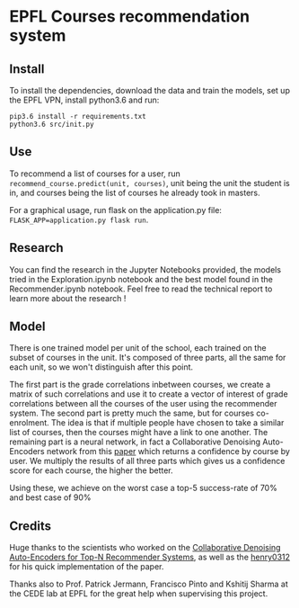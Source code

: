 # EPFL Courses recommendation system

## Install
  To install the dependencies, download the data and train the models, set up the EPFL VPN, install python3.6 and run:
  ```shell
  pip3.6 install -r requirements.txt
  python3.6 src/init.py
  ```

## Use
  To recommend a list of courses for a user, run `recommend_course.predict(unit, courses)`, unit being the unit the student is in, and courses being the list of courses he already took in masters.
  
  For a graphical usage, run flask on the application.py file: `FLASK_APP=application.py flask run`.

## Research
  You can find the research in the Jupyter Notebooks provided, the models tried in the Exploration.ipynb notebook and the best model found in the Recommender.ipynb notebook. Feel free to read the technical report to learn more about the research !

## Model
  There is one trained model per unit of the school, each trained on the subset of courses in the unit. It's composed of three parts, all the same for each unit, so we won't distinguish after this point.

  The first part is the grade correlations inbetween courses, we create a matrix of such correlations and use it to create a vector of interest of grade correlations between all the courses of the user using the recommender system. The second part is pretty much the same, but for courses co-enrolment. The idea is that if multiple people have chosen to take a similar list of courses, then the courses might have a link to one another.
  The remaining part is a neural network, in fact a Collaborative Denoising Auto-Encoders network from this [paper](http://alicezheng.org/papers/wsdm16-cdae.pdf) which returns a confidence by course by user.
  We multiply the results of all three parts which gives us a confidence score for each course, the higher the better.

  Using these, we achieve on the worst case a top-5 success-rate of 70% and best case of 90%

## Credits
Huge thanks to the scientists who worked on the [Collaborative Denoising Auto-Encoders
for Top-N Recommender Systems](http://alicezheng.org/papers/wsdm16-cdae.pdf), as well as the [henry0312](https://github.com/henry0312/CDAE) for his quick implementation of the paper.

Thanks also to Prof. Patrick Jermann, Francisco Pinto and Kshitij Sharma at the CEDE lab at EPFL for the great help when supervising this project.
